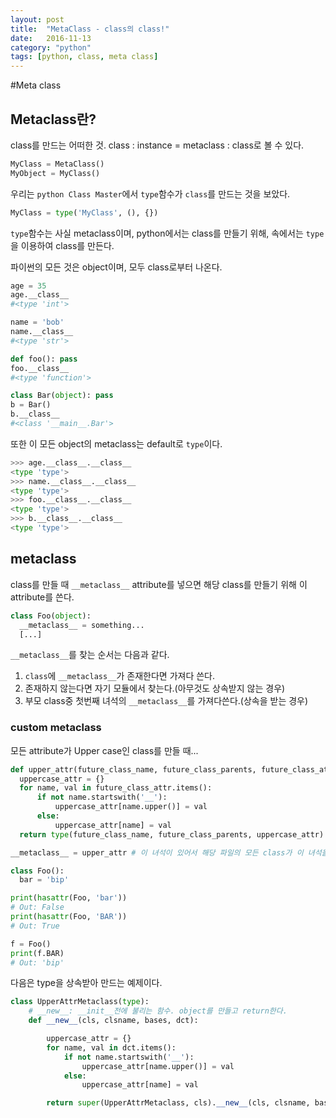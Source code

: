 ```yaml
---
layout: post
title:  "MetaClass - class의 class!"
date:   2016-11-13
category: "python"
tags: [python, class, meta class]
---
```

#Meta class

## Metaclass란?
class를 만드는 어떠한 것. class : instance = metaclass : class로 볼 수 있다.

```python
MyClass = MetaClass()
MyObject = MyClass()
```

우리는 `python Class Master`에서 `type`함수가 `class`를 만드는 것을 보았다.

```python
MyClass = type('MyClass', (), {})
```

`type`함수는 사실 metaclass이며, python에서는 class를 만들기 위해, 속에서는 `type`을 이용하여 class를 만든다.

파이썬의 모든 것은 object이며, 모두 class로부터 나온다.

```python
age = 35
age.__class__
#<type 'int'>

name = 'bob'
name.__class__
#<type 'str'>

def foo(): pass
foo.__class__
#<type 'function'>

class Bar(object): pass
b = Bar()
b.__class__
#<class '__main__.Bar'>
```

또한 이 모든 object의 metaclass는 default로 `type`이다.

```python
>>> age.__class__.__class__
<type 'type'>
>>> name.__class__.__class__
<type 'type'>
>>> foo.__class__.__class__
<type 'type'>
>>> b.__class__.__class__
<type 'type'>
```

## __metaclass__

class를 만들 때 `__metaclass__` attribute를 넣으면 해당 class를 만들기 위해 이 attribute를 쓴다.

```python
class Foo(object):
  __metaclass__ = something...
  [...]
```

`__metaclass__`를 찾는 순서는 다음과 같다.
1. `class`에 `__metaclass__`가 존재한다면 가져다 쓴다.
2. 존재하지 않는다면 자기 모듈에서 찾는다.(아무것도 상속받지 않는 경우)
3. 부모 class중 첫번째 녀석의 `__metaclass__`를 가져다쓴다.(상속을 받는 경우)

### custom metaclass

모든 attribute가 Upper case인 class를 만들 때...

```python
def upper_attr(future_class_name, future_class_parents, future_class_attr):
  uppercase_attr = {}
  for name, val in future_class_attr.items():
      if not name.startswith('__'):
          uppercase_attr[name.upper()] = val
      else:
          uppercase_attr[name] = val
  return type(future_class_name, future_class_parents, uppercase_attr)

__metaclass__ = upper_attr # 이 녀석이 있어서 해당 파일의 모든 class가 이 녀석을 씀

class Foo(): 
  bar = 'bip'

print(hasattr(Foo, 'bar'))
# Out: False
print(hasattr(Foo, 'BAR'))
# Out: True

f = Foo()
print(f.BAR)
# Out: 'bip'
```

다음은 type을 상속받아 만드는 예제이다.

```python
class UpperAttrMetaclass(type): 
    # __new__: __init__전에 불리는 함수. object를 만들고 return한다.
    def __new__(cls, clsname, bases, dct):

        uppercase_attr = {}
        for name, val in dct.items():
            if not name.startswith('__'):
                uppercase_attr[name.upper()] = val
            else:
                uppercase_attr[name] = val

        return super(UpperAttrMetaclass, cls).__new__(cls, clsname, bases, uppercase_attr)
```

